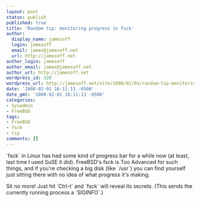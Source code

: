 ```yaml
---
layout: post
status: publish
published: true
title: 'Random tip: monitoring progress in fsck'
author:
  display_name: jamesoff
  login: jamesoff
  email: james@jamesoff.net
  url: http://jamesoff.net
author_login: jamesoff
author_email: james@jamesoff.net
author_url: http://jamesoff.net
wordpress_id: 320
wordpress_url: http://jamesoff.net/site/2008/02/01/random-tip-monitoring-progress-in-fsck/
date: '2008-02-01 16:11:13 -0500'
date_gmt: '2008-02-01 16:11:13 -0500'
categories:
- Sysadmin
- FreeBSD
tags:
- FreeBSD
- fsck
- tip
comments: []
---
```

<p>`fsck` in Linux has had some kind of progress bar for a while now (at least, last time I used SuSE it did). FreeBSD's fsck is Too Advanced for such things, and if you're checking a big disk (like `&#47;usr`) you can find yourself just sitting there with no idea of what progress it's making.</p>
<p>Sit no more! Just hit `Ctrl-t` and `fsck` will reveal its secrets. (This sends the currently running process a `SIGINFO`.)</p>
